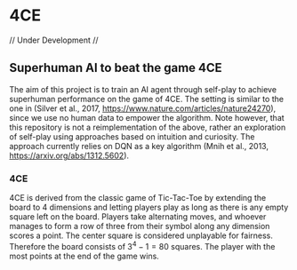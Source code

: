 # 4CE

// Under Development //

## Superhuman AI to beat the game 4CE

The aim of this project is to train an AI agent through self-play to achieve superhuman performance on the game of 4CE.
The setting is similar to the one in (Silver et al., 2017, https://www.nature.com/articles/nature24270), since we use no human data to empower the algorithm. Note however, that this repository is not a reimplementation of the above, rather an exploration of self-play using approaches based on intuition and curiosity. The approach currently relies on DQN as a key algorithm (Mnih et al., 2013, https://arxiv.org/abs/1312.5602).

### 4CE

4CE is derived from the classic game of Tic-Tac-Toe by extending the board to 4 dimensions and letting players play as long as there is any empty square left on the board. Players take alternating moves, and whoever manages to form a row of three from their symbol along any dimension scores a point.
The center square is considered unplayable for fairness. Therefore the board consists of $3^4 - 1 = 80$ squares.
The player with the most points at the end of the game wins.
